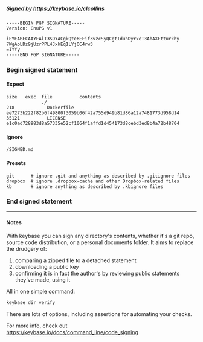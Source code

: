 ##### Signed by https://keybase.io/clcollins
```
-----BEGIN PGP SIGNATURE-----
Version: GnuPG v1

iEYEABECAAYFAlT3S9YACgkQte6EFif3vzcSyQCgtIduhDyrxeT3AbAXFtturkhy
7WgAoLDz9jUzrPPL4JxkEq1LYjOC4rw3
=IYYy
-----END PGP SIGNATURE-----

```

<!-- END SIGNATURES -->

### Begin signed statement 

#### Expect

```
size   exec  file          contents                                                        
             ./                                                                            
218            Dockerfile  ee7273b222f82b6f49800f3059b06f42a755d949b81d86a12a7481773d958d14
35121          LICENSE     e1c0ad728983d8a57335e52cf1064f1affd1d454173d8cebd3ed8b4a72b48704
```

#### Ignore

```
/SIGNED.md
```

#### Presets

```
git      # ignore .git and anything as described by .gitignore files
dropbox  # ignore .dropbox-cache and other Dropbox-related files    
kb       # ignore anything as described by .kbignore files          
```

<!-- summarize version = 0.0.9 -->

### End signed statement

<hr>

#### Notes

With keybase you can sign any directory's contents, whether it's a git repo,
source code distribution, or a personal documents folder. It aims to replace the drudgery of:

  1. comparing a zipped file to a detached statement
  2. downloading a public key
  3. confirming it is in fact the author's by reviewing public statements they've made, using it

All in one simple command:

```bash
keybase dir verify
```

There are lots of options, including assertions for automating your checks.

For more info, check out https://keybase.io/docs/command_line/code_signing
